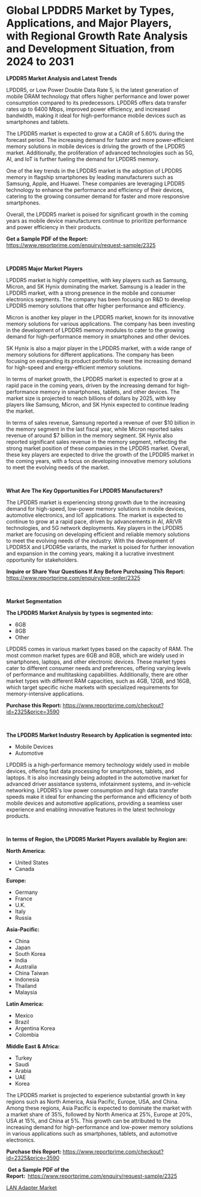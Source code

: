 <p><h1>Global LPDDR5 Market by Types, Applications, and Major Players, with Regional Growth Rate Analysis and Development Situation, from 2024 to 2031</h1></p><p><strong>LPDDR5 Market Analysis and Latest Trends</strong></p>
<p><p>LPDDR5, or Low Power Double Data Rate 5, is the latest generation of mobile DRAM technology that offers higher performance and lower power consumption compared to its predecessors. LPDDR5 offers data transfer rates up to 6400 Mbps, improved power efficiency, and increased bandwidth, making it ideal for high-performance mobile devices such as smartphones and tablets.</p><p>The LPDDR5 market is expected to grow at a CAGR of 5.60% during the forecast period. The increasing demand for faster and more power-efficient memory solutions in mobile devices is driving the growth of the LPDDR5 market. Additionally, the proliferation of advanced technologies such as 5G, AI, and IoT is further fueling the demand for LPDDR5 memory.</p><p>One of the key trends in the LPDDR5 market is the adoption of LPDDR5 memory in flagship smartphones by leading manufacturers such as Samsung, Apple, and Huawei. These companies are leveraging LPDDR5 technology to enhance the performance and efficiency of their devices, catering to the growing consumer demand for faster and more responsive smartphones.</p><p>Overall, the LPDDR5 market is poised for significant growth in the coming years as mobile device manufacturers continue to prioritize performance and power efficiency in their products.</p></p>
<p><strong>Get a Sample PDF of the Report:&nbsp;</strong> <a href="https://www.reportprime.com/enquiry/request-sample/2325">https://www.reportprime.com/enquiry/request-sample/2325</a></p>
<p>&nbsp;</p>
<p><strong>LPDDR5 Major Market Players</strong></p>
<p><p>LPDDR5 market is highly competitive, with key players such as Samsung, Micron, and SK Hynix dominating the market. Samsung is a leader in the LPDDR5 market, with a strong presence in the mobile and consumer electronics segments. The company has been focusing on R&D to develop LPDDR5 memory solutions that offer higher performance and efficiency.</p><p>Micron is another key player in the LPDDR5 market, known for its innovative memory solutions for various applications. The company has been investing in the development of LPDDR5 memory modules to cater to the growing demand for high-performance memory in smartphones and other devices.</p><p>SK Hynix is also a major player in the LPDDR5 market, with a wide range of memory solutions for different applications. The company has been focusing on expanding its product portfolio to meet the increasing demand for high-speed and energy-efficient memory solutions.</p><p>In terms of market growth, the LPDDR5 market is expected to grow at a rapid pace in the coming years, driven by the increasing demand for high-performance memory in smartphones, tablets, and other devices. The market size is projected to reach billions of dollars by 2025, with key players like Samsung, Micron, and SK Hynix expected to continue leading the market.</p><p>In terms of sales revenue, Samsung reported a revenue of over $10 billion in the memory segment in the last fiscal year, while Micron reported sales revenue of around $7 billion in the memory segment. SK Hynix also reported significant sales revenue in the memory segment, reflecting the strong market position of these companies in the LPDDR5 market. Overall, these key players are expected to drive the growth of the LPDDR5 market in the coming years, with a focus on developing innovative memory solutions to meet the evolving needs of the market.</p></p>
<p>&nbsp;</p>
<p><strong>What Are The Key Opportunities For LPDDR5 Manufacturers?</strong></p>
<p><p>The LPDDR5 market is experiencing strong growth due to the increasing demand for high-speed, low-power memory solutions in mobile devices, automotive electronics, and IoT applications. The market is expected to continue to grow at a rapid pace, driven by advancements in AI, AR/VR technologies, and 5G network deployments. Key players in the LPDDR5 market are focusing on developing efficient and reliable memory solutions to meet the evolving needs of the industry. With the development of LPDDR5X and LPDDR5e variants, the market is poised for further innovation and expansion in the coming years, making it a lucrative investment opportunity for stakeholders.</p></p>
<p><strong>Inquire or Share Your Questions If Any Before Purchasing This Report:</strong> <a href="https://www.reportprime.com/enquiry/pre-order/2325">https://www.reportprime.com/enquiry/pre-order/2325</a></p>
<p>&nbsp;</p>
<p><strong>Market Segmentation</strong></p>
<p><strong>The LPDDR5 Market Analysis by types is segmented into:</strong></p>
<p><ul><li>6GB</li><li>8GB</li><li>Other</li></ul></p>
<p><p>LPDDR5 comes in various market types based on the capacity of RAM. The most common market types are 6GB and 8GB, which are widely used in smartphones, laptops, and other electronic devices. These market types cater to different consumer needs and preferences, offering varying levels of performance and multitasking capabilities. Additionally, there are other market types with different RAM capacities, such as 4GB, 12GB, and 16GB, which target specific niche markets with specialized requirements for memory-intensive applications.</p></p>
<p><strong>Purchase this Report:&nbsp;</strong><a href="https://www.reportprime.com/checkout?id=2325&price=3590">https://www.reportprime.com/checkout?id=2325&price=3590</a></p>
<p>&nbsp;</p>
<p><strong>The LPDDR5 Market Industry Research by Application is segmented into:</strong></p>
<p><ul><li>Mobile Devices</li><li>Automotive</li></ul></p>
<p><p>LPDDR5 is a high-performance memory technology widely used in mobile devices, offering fast data processing for smartphones, tablets, and laptops. It is also increasingly being adopted in the automotive market for advanced driver assistance systems, infotainment systems, and in-vehicle networking. LPDDR5's low power consumption and high data transfer speeds make it ideal for enhancing the performance and efficiency of both mobile devices and automotive applications, providing a seamless user experience and enabling innovative features in the latest technology products.</p></p>
<p>&nbsp;</p>
<p><strong>In terms of Region, the LPDDR5 Market Players available by Region are:</strong></p>
<p>
    <p> <strong> North America: </strong>
        <ul>
            <li>United States</li>
            <li>Canada</li>
        </ul>
        </p> 
    <p> <strong> Europe: </strong>
        <ul>
            <li>Germany</li>
            <li>France</li>
            <li>U.K.</li>
            <li>Italy</li>
            <li>Russia</li>
        </ul>
        </p> 
    <p> <strong> Asia-Pacific: </strong>
        <ul>
            <li>China</li>
            <li>Japan</li>
            <li>South Korea</li>
            <li>India</li>
            <li>Australia</li>
            <li>China Taiwan</li>
            <li>Indonesia</li>
            <li>Thailand</li>
            <li>Malaysia</li>
        </ul>
        </p> 
    <p> <strong> Latin America: </strong>
        <ul>
            <li>Mexico</li>
            <li>Brazil</li>
            <li>Argentina Korea</li>
            <li>Colombia</li>
        </ul>
        </p> 
    <p> <strong> Middle East & Africa: </strong>
        <ul>
            <li>Turkey</li>
            <li>Saudi</li>
            <li>Arabia</li>
            <li>UAE</li>
            <li>Korea</li>
        </ul>
    </p>
    </p>
<p><p>The LPDDR5 market is projected to experience substantial growth in key regions such as North America, Asia Pacific, Europe, USA, and China. Among these regions, Asia Pacific is expected to dominate the market with a market share of 35%, followed by North America at 25%, Europe at 20%, USA at 15%, and China at 5%. This growth can be attributed to the increasing demand for high-performance and low-power memory solutions in various applications such as smartphones, tablets, and automotive electronics.</p></p>
<p><strong>Purchase this Report: </strong><a href="https://www.reportprime.com/checkout?id=2325&price=3590">https://www.reportprime.com/checkout?id=2325&price=3590</a></p>
<p>&nbsp;<strong>Get a Sample PDF of the Report:&nbsp;&nbsp;</strong><a href="https://www.reportprime.com/enquiry/request-sample/2325">https://www.reportprime.com/enquiry/request-sample/2325</a></p>
<p><strong></strong></p>
<p><p><a href="https://github.com/RoccoManning/Market-Research-Report-List-4/blob/main/lan-adapter-market.md">LAN Adapter Market</a></p></p>
